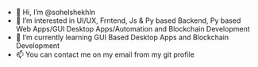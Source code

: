 - 👋 Hi, I’m @sohelshekhIn
- 👀 I’m interested in UI/UX, Frntend, Js & Py based Backend, Py based Web Apps/GUI Desktop Apps/Automation and Blockchain Development
- 🌱 I’m currently learning GUI Based Desktop Apps and Blockchain Development
- 📫 You can contact me on my email from my git profile

<!---
sohelshekhIn/sohelshekhIn is a ✨ special ✨ repository because its `README.md` (this file) appears on your GitHub profile.
You can click the Preview link to take a look at your changes.
--->
